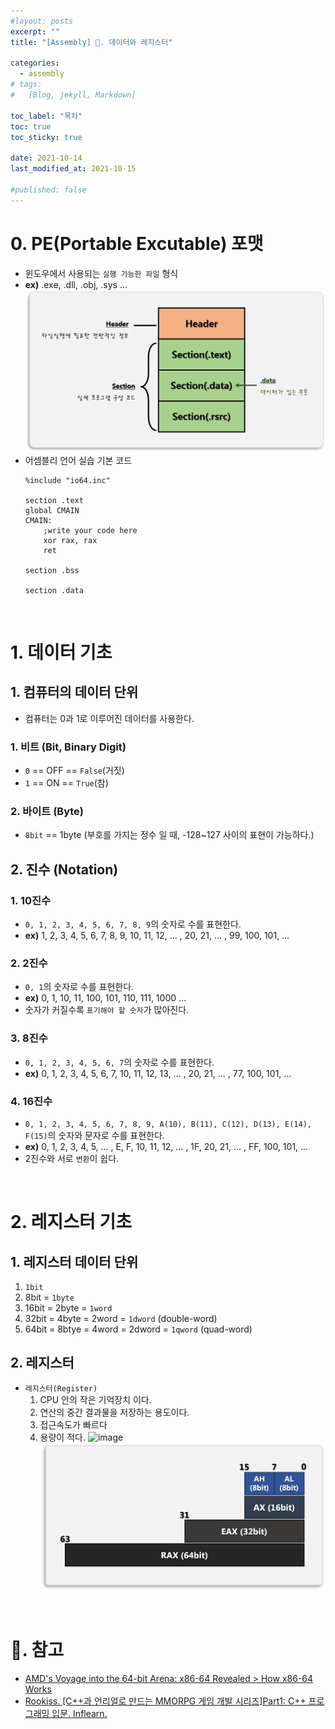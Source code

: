 ```yaml
---
#layout: posts
excerpt: ""
title: "[Assembly] 📂. 데이터와 레지스터"

categories:
  - assembly
# tags:
#   [Blog, jekyll, Markdown]

toc_label: "목차"
toc: true
toc_sticky: true

date: 2021-10-14
last_modified_at: 2021-10-15

#published: false
---
```


# 0. PE(Portable Excutable) 포맷
- 윈도우에서 사용되는 `실행 가능한 파일` 형식 
- **ex)** .exe, .dll, .obj, .sys …  
![image](../../assets/images/assembly_img/2_data_register/peformat.png)
- 어셈블리 언어 실습 기본 코드
    ```avrasm
    %include "io64.inc"

    section .text
    global CMAIN
    CMAIN:
        ;write your code here
        xor rax, rax
        ret
        
    section .bss

    section .data
    ```

<br>

# 1. 데이터 기초
## 1. 컴퓨터의 데이터 단위
- 컴퓨터는 0과 1로 이루어진 데이터를 사용한다.
 ### 1. 비트 (Bit, Binary Digit)
 - `0` == OFF == `False`(거짓)
 - `1` == ON == `True`(참)

 ### 2. 바이트 (Byte)
 - `8bit` == 1byte (부호를 가지는 정수 일 때, -128~127 사이의 표현이 가능하다.)

## 2. 진수 (Notation)
 ### 1. 10진수
 - `0, 1, 2, 3, 4, 5, 6, 7, 8, 9`의 숫자로 수를 표현한다.
 - **ex)** 1, 2, 3, 4, 5, 6, 7, 8, 9, 10, 11, 12, … , 20, 21, … , 99, 100, 101, …

 ### 2. 2진수
 - `0, 1`의 숫자로 수를 표현한다.
 - **ex)** 0, 1, 10, 11, 100, 101, 110, 111, 1000 …
 - 숫자가 커질수록 `표기해야 할 숫자`가 많아진다.
 
 ### 3. 8진수
 - `0, 1, 2, 3, 4, 5, 6, 7`의 숫자로 수를 표현한다.
 - **ex)** 0, 1, 2, 3, 4, 5, 6, 7, 10, 11, 12, 13, … , 20, 21, … , 77, 100, 101, …  

 ### 4. 16진수
 - `0, 1, 2, 3, 4, 5, 6, 7, 8, 9, A(10), B(11), C(12), D(13), E(14), F(15)`의 숫자와 문자로 수를 표현한다.
 - **ex)** 0, 1, 2, 3, 4, 5, … , E, F, 10, 11, 12, … , 1F, 20, 21, … , FF, 100, 101, …
 - 2진수와 서로 `변환`이 쉽다.

<br>

# 2. 레지스터 기초
## 1. 레지스터 데이터 단위
 1. `1bit`
 2. 8bit = `1byte`
 3. 16bit = 2byte = `1word`
 4. 32bit = 4byte = 2word = `1dword` (double-word)
 5. 64bit = 8btye = 4word = 2dword = `1qword` (quad-word)

## 2. 레지스터
 - `레지스터(Register)`
    1. CPU 안의 작은 기억장치 이다. 
    2. 연산의 중간 결과물을 저장하는 용도이다.
    3. 접근속도가 빠르다
    4. 용량이 적다.
    ![image](https://images.anandtech.com/reviews/cpu/amd/x86-64/registers.gif)
    ![image](../../assets/images/assembly_img/2_data_register/register_x64_unit.png)


<br>

# 📑. 참고
* [AMD's Voyage into the 64-bit Arena: x86-64 Revealed > How x86-64 Works](https://www.anandtech.com/show/598/5)
* [Rookiss. [C++과 언리얼로 만드는 MMORPG 게임 개발 시리즈]Part1: C++ 프로그래밍 입문. Inflearn.](https://www.inflearn.com/course/%EC%96%B8%EB%A6%AC%EC%96%BC-3d-mmorpg-1/dashboard)